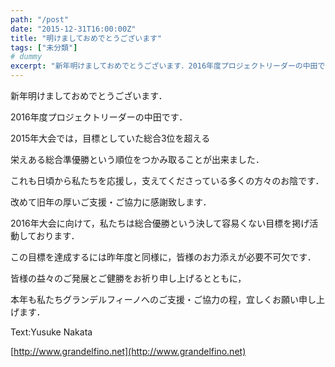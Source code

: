 ```yaml
---
path: "/post"
date: "2015-12-31T16:00:00Z"
title: "明けましておめでとうございます"
tags: ["未分類"]
# dummy
excerpt: "新年明けましておめでとうございます．2016年度プロジェクトリーダーの中田です．2015年大会では，目標としていた総合3位を超える栄えある総合準優勝とい..."
---
```




新年明けましておめでとうございます．

2016年度プロジェクトリーダーの中田です．

2015年大会では，目標としていた総合3位を超える

栄えある総合準優勝という順位をつかみ取ることが出来ました．

これも日頃から私たちを応援し，支えてくださっている多くの方々のお陰です．

改めて旧年の厚いご支援・ご協力に感謝致します．

2016年大会に向けて，私たちは総合優勝という決して容易くない目標を掲げ活動しております．

この目標を達成するには昨年度と同様に，皆様のお力添えが必要不可欠です．

皆様の益々のご発展とご健勝をお祈り申し上げるとともに，

本年も私たちグランデルフィーノへのご支援・ご協力の程，宜しくお願い申し上げます．

[](31-1.jpg)

Text:Yusuke Nakata

[http://www.grandelfino.net](http://www.grandelfino.net)

